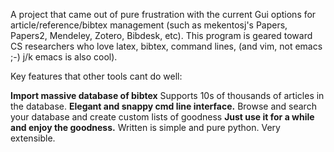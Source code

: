 A project that came out of pure frustration with the current Gui options for article/reference/bibtex management (such as mekentosj's Papers, Papers2, Mendeley, Zotero, Bibdesk, etc). This program is geared toward CS researchers who love latex, bibtex, command lines, (and vim, not emacs ;-) j/k emacs is also cool).

Key features that other tools cant do well:

**Import massive database of bibtex** Supports 10s of thousands of articles in the database.
**Elegant and snappy cmd line interface.** Browse and search your database and create custom lists of goodness
**Just use it for a while and enjoy the goodness.** Written is simple and pure python. Very extensible.